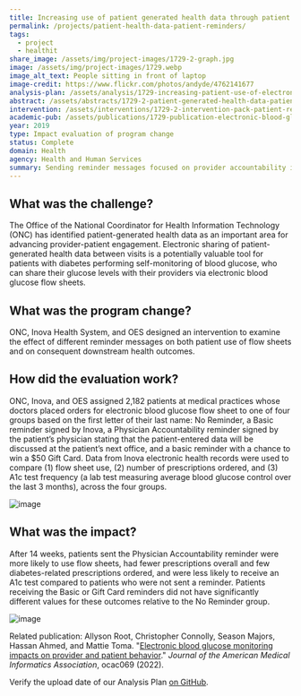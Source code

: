 ```yaml
---
title: Increasing use of patient generated health data through patient reminders
permalink: /projects/patient-health-data-patient-reminders/
tags: 
  - project
  - healthit
share_image: /assets/img/project-images/1729-2-graph.jpg
image: /assets/img/project-images/1729.webp
image_alt_text: People sitting in front of laptop
image-credit: https://www.flickr.com/photos/andyde/4762141677
analysis-plan: /assets/analysis/1729-increasing-patient-use-of-electronic-health-records.pdf
abstract: /assets/abstracts/1729-2-patient-generated-health-data-patient-reminders.pdf
intervention: /assets/interventions/1729-2-intervention-pack-patient-reminder.pdf
academic-pub: /assets/publications/1729-publication-electronic-blood-glucose-monitoring-impacts-on-provider-and-patient-behavior.pdf
year: 2019  
type: Impact evaluation of program change
status: Complete
domain: Health
agency: Health and Human Services
summary: Sending reminder messages focused on provider accountability increased patients’ use of electronic blood glucose flow sheets
---
```

## What was the challenge?

The Office of the National Coordinator for Health Information Technology (ONC) has identified patient-generated health data as an important area for advancing provider-patient engagement. Electronic sharing of patient-generated health data between visits is a potentially valuable tool for patients with diabetes performing self-monitoring of blood glucose, who can share their glucose levels with their providers via electronic blood glucose flow sheets.

## What was the program change?

ONC, Inova Health System, and OES designed an intervention to examine the effect of different reminder messages on both patient use of flow sheets and on consequent downstream health outcomes.

## How did the evaluation work?

ONC, Inova, and OES assigned 2,182 patients at medical practices whose doctors placed orders for electronic blood glucose flow sheet to one of four groups based on the first letter of their last name: No Reminder, a Basic reminder signed by Inova, a Physician Accountability reminder signed by the patient’s physician stating that the patient-entered data will be discussed at the patient’s next office, and a basic reminder with a chance to win a $50 Gift Card. Data from Inova electronic health records were used to compare (1) flow sheet use, (2) number of prescriptions ordered, and (3) A1c test frequency (a lab test measuring average blood glucose control over the last 3 months), across the four groups.

![image]({{site.baseurl}}/assets/img/project-images/1729-interventions.webp)

## What was the impact?

After 14 weeks, patients sent the Physician Accountability reminder were more likely to use flow sheets, had fewer prescriptions overall and few diabetes-related prescriptions ordered, and were less likely to receive an A1c test compared to patients who were not sent a reminder. Patients receiving the Basic or Gift Card reminders did not have significantly different values for these outcomes relative to the No Reminder group.

![image]({{site.baseurl}}/assets/img/project-images/1729-2-graph.webp)

Related publication:
Allyson Root, Christopher Connolly, Season Majors, Hassan Ahmed, and Mattie Toma. "<a href="https://academic.oup.com/jamia/advance-article/doi/10.1093/jamia/ocac069/6587354?login=true" target="_blank">Electronic blood glucose monitoring impacts on provider and patient behavior</a>." *Journal of the American Medical Informatics Association*, ocac069 (2022).

Verify the upload date of our Analysis Plan <a href="https://github.com/gsa-oes/office-of-evaluation-sciences/commits/master/assets/analysis/1729-increasing-patient-use-of-electronic-health-records.pdf">on GitHub</a>.
